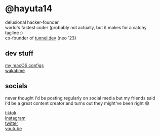 # @hayuta14

delusional hacker-founder\
world's fastest coder (probably not actually, but it makes for a catchy tagline :)\
co-founder of [tunnel.dev](https://tunnel.dev) (neo '23)

## dev stuff
[my macOS configs](https://github.com/hayuta14)\
[wakatime](https://wakatime.com/@hayuta14)

## socials

never thought i'd be posting regularly on social media but my friends said i'd be a great content creator and turns out they might've been right 😅

[tiktok](https://tiktok.com/@hayuta14)\
[instagram](https://instagram.com/hayuta14)\
[twitter](https://twitter.com/hayuta14)\
[youtube](https://youtube.com/@hayuta14)
